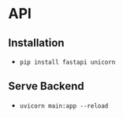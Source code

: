 # API

## Installation

- `pip install fastapi unicorn`

## Serve Backend

- `uvicorn main:app --reload`
